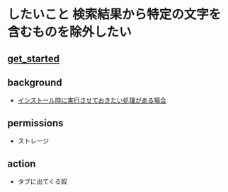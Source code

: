 # したいこと 検索結果から特定の文字を含むものを除外したい

## [get_started](https://developer.chrome.com/docs/extensions/mv3/getstarted/)

## background
- [インストール時に実行させておきたい処理がある場合](https://developer.chrome.com/docs/extensions/mv3/getstarted/#background-script)

## permissions
- ストレージ

## action
- タブに出てくる奴